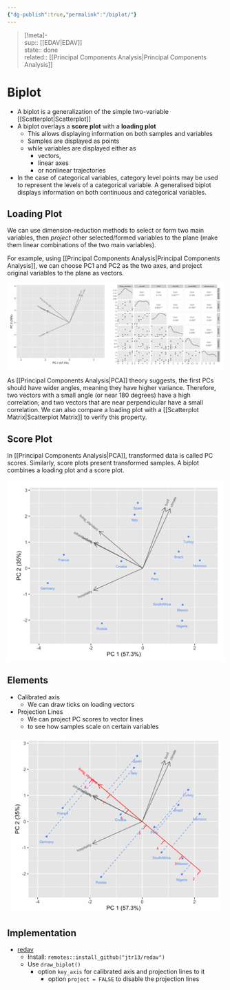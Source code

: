 ```yaml
---
{"dg-publish":true,"permalink":"/biplot/"}
---
```


> [!meta]-  
sup:: [[EDAV\|EDAV]]  
state:: done  
related:: [[Principal Components Analysis\|Principal Components Analysis]]

# Biplot

- A biplot is a generalization of the simple two-variable [[Scatterplot\|Scatterplot]]
- A biplot overlays a **score plot** with a **loading plot**
    - This allows displaying information on both samples and variables
    - Samples are displayed as points
    - while variables are displayed either as
        - vectors,
        - linear axes
        - or nonlinear trajectories
- In the case of categorical variables, category level points may be used to represent the levels of a categorical variable. A generalised biplot displays information on both continuous and categorical variables.

## Loading Plot

We can use dimension-reduction methods to select or form two main variables, then *project* other selected/formed variables to the plane (make them linear combinations of the two main variables).

For example, using [[Principal Components Analysis\|Principal Components Analysis]], we can choose PC1 and PC2 as the two axes, and project original variables to the plane as vectors.

![](https://raw.githubusercontent.com/zcysxy/Figurebed/master/img/20221025165028.png)

As [[Principal Components Analysis\|PCA]] theory suggests, the first PCs should have wider angles, meaning they have higher variance. Therefore, two vectors with a small angle (or near 180 degrees) have a high correlation; and two vectors that are near perpendicular have a small correlation. We can also compare a loading plot with a [[Scatterplot Matrix\|Scatterplot Matrix]] to verify this property.

## Score Plot

In [[Principal Components Analysis\|PCA]], transformed data is called PC scores. Similarly, score plots present transformed samples. A biplot combines a loading plot and a score plot.

![](https://raw.githubusercontent.com/zcysxy/Figurebed/master/img/20221025165628.png)

## Elements

- Calibrated axis
    - We can draw ticks on loading vectors
- Projection Lines
    - We can project PC scores to vector lines
    - to see how samples scale on certain variables

![](https://raw.githubusercontent.com/zcysxy/Figurebed/master/img/20221025170312.png)

## Implementation

- [redav](https://github.com/jtr13/redav)
    - Install: `remotes::install_github("jtr13/redav")`
    - Use `draw_biplot()`
        - option `key_axis` for calibrated axis and projection lines to it
            - option `project = FALSE` to disable the projection lines
